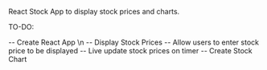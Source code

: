 React Stock App to display stock prices and charts.

TO-DO:

-- Create React App \n
-- Display Stock Prices
-- Allow users to enter stock price to be displayed
-- Live update stock prices on timer
-- Create Stock Chart